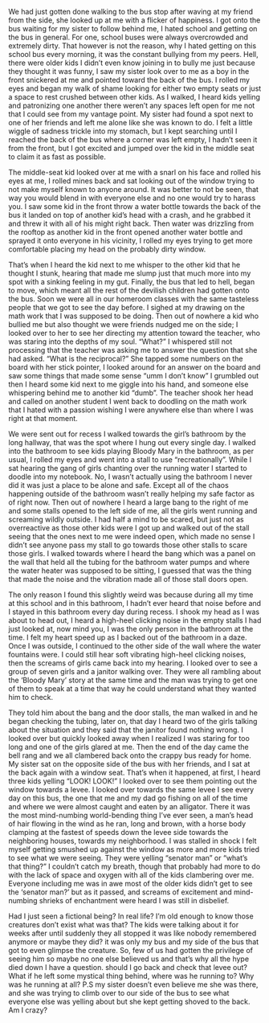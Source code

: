 We had just gotten done walking to the bus stop after waving at my friend from the side, she looked up at me with a flicker of happiness. I got onto the bus waiting for my sister to follow behind me, I hated school and getting on the bus in general. For one, school buses were always overcrowded and extremely dirty. That however is not the reason, why I hated getting on this school bus every morning, it was the constant bullying from my peers. Hell, there were older kids I didn’t even know joining in to bully me just because they thought it was funny, I saw my sister look over to me as a boy in the front snickered at me and pointed toward the back of the bus. I rolled my eyes and began my walk of shame looking for either two empty seats or just a space to rest crushed between other kids. As I walked, I heard kids yelling and patronizing one another there weren’t any spaces left open for me not that            I could see from my vantage point. My sister had found a spot next to one of her friends and left me alone like she was known to do. I felt a little wiggle of sadness trickle into my stomach, but I kept searching until I reached the back of the bus where a corner was left empty, I hadn’t seen it from the front, but I got excited and jumped over the kid in the middle seat to claim it as fast as possible. 

The middle-seat kid looked over at me with a snarl on his face and rolled his eyes at me, I rolled mines back and sat looking out of the window trying to not make myself known to anyone around. It was better to not be seen, that way you would blend in with everyone else and no one would try to harass you. I saw some kid in the front throw a water bottle towards the back of the bus it landed on top of another kid’s head with a crash, and he grabbed it and threw it with all of his might right back. Then water was drizzling from the rooftop as another kid in the front opened another water bottle and sprayed it onto everyone in his vicinity, I rolled my eyes trying to get more comfortable placing my head on the probably dirty window.

That’s when I heard the kid next to me whisper to the other kid that he thought I stunk, hearing that made me slump just that much more into my spot with a sinking feeling in my gut. Finally, the bus that led to hell, began to move, which meant all the rest of the devilish children had gotten onto the bus. Soon we were all in our homeroom classes with the same tasteless people that we got to see the day before. I sighed at my drawing on the math work that I was supposed to be doing. Then out of nowhere a kid who bullied me but also thought we were friends nudged me on the side; I looked over to her to see her directing my attention toward the teacher, who was staring into the depths of my soul. “What?” I whispered still not processing that the teacher was asking me to answer the question that she had asked. “What is the reciprocal?” She tapped some numbers on the board with her stick pointer, I looked around for an answer on the board and saw some things that made some sense “umm I don’t know” I grumbled out then I heard some kid next to me giggle into his hand, and someone else whispering behind me to another kid “dumb”. The teacher shook her head and called on another student I went back to doodling on the math work that I hated with a passion wishing I were anywhere else than where I was right at that moment. 

We were sent out for recess I walked towards the girl’s bathroom by the long hallway, that was the spot where I hung out every single day. I walked into the bathroom to see kids playing Bloody Mary in the bathroom, as per usual, I rolled my eyes and went into a stall to use “recreationally”. While I sat hearing the gang of girls chanting over the running water I started to doodle into my notebook. No, I wasn’t actually using the bathroom I never did it was just a place to be alone and safe. Except all of the chaos happening outside of the bathroom wasn’t really helping my safe factor as of right now. Then out of nowhere I heard a large bang to the right of me and some stalls opened to the left side of me, all the girls went running and screaming wildly outside. I had half a mind to be scared, but just not as overreactive as those other kids were I got up and walked out of the stall seeing that the ones next to me were indeed open, which made no sense I didn’t see anyone pass my stall to go towards those other stalls to scare those girls. I walked towards where I heard the bang which was a panel on the wall that held all the tubing for the bathroom water pumps and where the water heater was supposed to be sitting, I guessed that was the thing that made the noise and the vibration made all of those stall doors open. 

The only reason I found this slightly weird was because during all my time at this school and in this bathroom, I hadn’t ever heard that noise before and I stayed in this bathroom every day during recess. I shook my head as I was about to head out, I heard a high-heel clicking noise in the empty stalls I had just looked at, now mind you, I was the only person in the bathroom at the time. I felt my heart speed up as I backed out of the bathroom in a daze. Once I was outside, I continued to the other side of the wall where the water fountains were. I could still hear soft vibrating high-heel clicking noises, then the screams of girls came back into my hearing. I looked over to see a group of seven girls and a janitor walking over. They were all rambling about the ‘Bloody Mary’ story at the same time and the man was trying to get one of them to speak at a time that way he could understand what they wanted him to check. 

They told him about the bang and the door stalls, the man walked in and he began checking the tubing, later on, that day I heard two of the girls talking about the situation and they said that the janitor found nothing wrong. I looked over but quickly looked away when I realized I was staring for too long and one of the girls glared at me. Then the end of the day came the bell rang and we all clambered back onto the crappy bus ready for home. My sister sat on the opposite side of the bus with her friends, and I sat at the back again with a window seat. That’s when it happened, at first, I heard three kids yelling “LOOK! LOOK!” I looked over to see them pointing out the window towards a levee. I looked over towards the same levee I see every day on this bus, the one that me and my dad go fishing on all of the time and where we were almost caught and eaten by an alligator. There it was the most mind-numbing world-bending thing I’ve ever seen, a man’s head of hair flowing in the wind as he ran, long and brown, with a horse body clamping at the fastest of speeds down the levee side towards the neighboring houses, towards my neighborhood. I was stalled in shock I felt myself getting smushed up against the window as more and more kids tried to see what we were seeing. They were yelling “senator man” or “what’s that thing?” I couldn’t catch my breath, though that probably had more to do with the lack of space and oxygen with all of the kids clambering over me. Everyone including me was in awe most of the older kids didn’t get to see the ‘senator man?’ but as it passed, and screams of excitement and mind-numbing shrieks of enchantment were heard I was still in disbelief. 

Had I just seen a fictional being? In real life? I’m old enough to know those creatures don’t exist what was that? The kids were talking about it for weeks after until suddenly they all stopped it was like nobody remembered anymore or maybe they did? it was only my bus and my side of the bus that got to even glimpse the creature. So, few of us had gotten the privilege of seeing him so maybe no one else believed us and that’s why all the hype died down I have a question. should I go back and check that levee out? What if he left some mystical thing behind, where was he running to? Why was he running at all? P.S my sister doesn’t even believe me she was there, and she was trying to climb over to our side of the bus to see what everyone else was yelling about but she kept getting shoved to the back. Am I crazy?